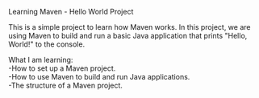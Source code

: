 Learning Maven - Hello World Project

This is a simple project to learn how Maven works. In this project, we are using Maven to build and run a basic Java application that prints "Hello, World!" to the console.

What I am learning:  
-How to set up a Maven project.     
-How to use Maven to build and run Java applications.   
-The structure of a Maven project.   

